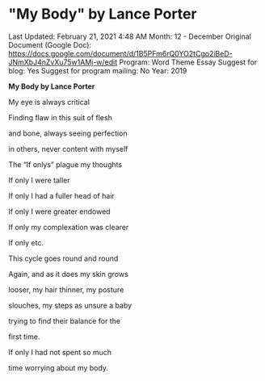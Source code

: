 # "My Body" by Lance Porter

Last Updated: February 21, 2021 4:48 AM
Month: 12 - December
Original Document (Google Doc): https://docs.google.com/document/d/1B5PFm6rQ0YO2tCgo2iBeD-JNmXbJ4nZvXu75w1AMj-w/edit
Program: Word Theme Essay
Suggest for blog: Yes
Suggest for program mailing: No
Year: 2019

**My Body by Lance Porter**

My eye is always critical

Finding flaw in this suit of flesh

and bone, always seeing perfection

in others, never content with myself

The “If onlys” plague my thoughts

If only I were taller

If only I had a fuller head of hair

If only I were greater endowed

If only my complexation was clearer

If only etc.

This cycle goes round and round

Again, and as it does my skin grows

looser, my hair thinner, my posture

slouches, my steps as unsure a baby

trying to find their balance for the

first time.

If only I had not spent so much

time worrying about my body.